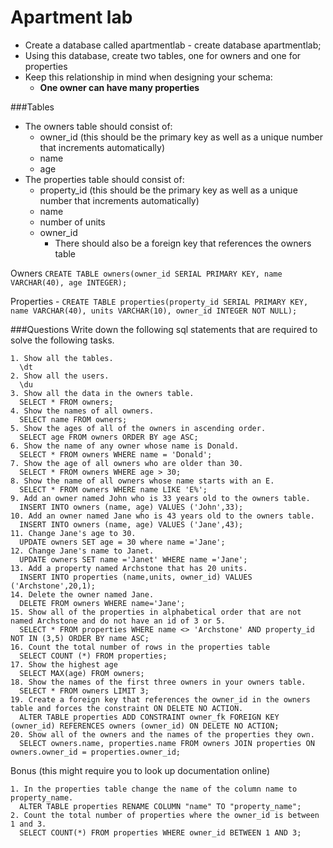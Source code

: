 # Apartment lab

- Create a database called apartmentlab - create database apartmentlab;
- Using this database, create two tables, one for owners and one for properties
- Keep this relationship in mind when designing your schema:
  + **One owner can have many properties**

###Tables

- The owners table should consist of:
  + owner_id (this should be the primary key as well as a unique number that increments automatically)
  + name
  + age
- The properties table should consist of:
  + property_id (this should be the primary key as well as a unique number that increments automatically)
  + name
  + number of units
  + owner_id
    + There should also be a foreign key that references the owners table

Owners
```CREATE TABLE owners(owner_id SERIAL PRIMARY KEY, name VARCHAR(40), age INTEGER);```

Properties -
```CREATE TABLE properties(property_id SERIAL PRIMARY KEY, name VARCHAR(40), units VARCHAR(10), owner_id INTEGER NOT NULL);```

###Questions
Write down the following sql statements that are required to solve the following tasks.

```
1. Show all the tables.
  \dt
2. Show all the users.
  \du
3. Show all the data in the owners table.
  SELECT * FROM owners;
4. Show the names of all owners.
  SELECT name FROM owners;
5. Show the ages of all of the owners in ascending order.
  SELECT age FROM owners ORDER BY age ASC;
6. Show the name of any owner whose name is Donald.
  SELECT * FROM owners WHERE name = 'Donald';
7. Show the age of all owners who are older than 30.
  SELECT * FROM owners WHERE age > 30;
8. Show the name of all owners whose name starts with an E.
  SELECT * FROM owners WHERE name LIKE 'E%';
9. Add an owner named John who is 33 years old to the owners table.
  INSERT INTO owners (name, age) VALUES ('John',33);
10. Add an owner named Jane who is 43 years old to the owners table.
  INSERT INTO owners (name, age) VALUES ('Jane',43);
11. Change Jane's age to 30.
  UPDATE owners SET age = 30 where name ='Jane';
12. Change Jane's name to Janet.
  UPDATE owners SET name ='Janet' WHERE name ='Jane';
13. Add a property named Archstone that has 20 units.
  INSERT INTO properties (name,units, owner_id) VALUES ('Archstone',20,1);
14. Delete the owner named Jane.
  DELETE FROM owners WHERE name='Jane';
15. Show all of the properties in alphabetical order that are not named Archstone and do not have an id of 3 or 5.
  SELECT * FROM properties WHERE name <> 'Archstone' AND property_id NOT IN (3,5) ORDER BY name ASC;
16. Count the total number of rows in the properties table
  SELECT COUNT (*) FROM properties;
17. Show the highest age
  SELECT MAX(age) FROM owners;
18. Show the names of the first three owners in your owners table.
  SELECT * FROM owners LIMIT 3;
19. Create a foreign key that references the owner_id in the owners table and forces the constraint ON DELETE NO ACTION.
  ALTER TABLE properties ADD CONSTRAINT owner_fk FOREIGN KEY (owner_id) REFERENCES owners (owner_id) ON DELETE NO ACTION;
20. Show all of the owners and the names of the properties they own.
  SELECT owners.name, properties.name FROM owners JOIN properties ON owners.owner_id = properties.owner_id;
```

Bonus (this might require you to look up documentation online)

```
1. In the properties table change the name of the column name to property_name.
  ALTER TABLE properties RENAME COLUMN "name" TO "property_name";
2. Count the total number of properties where the owner_id is between 1 and 3.
  SELECT COUNT(*) FROM properties WHERE owner_id BETWEEN 1 AND 3;
```
